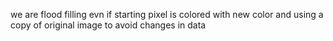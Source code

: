 we are flood filling evn if starting pixel is colored with new color
and using a copy of original image to avoid changes in data
​